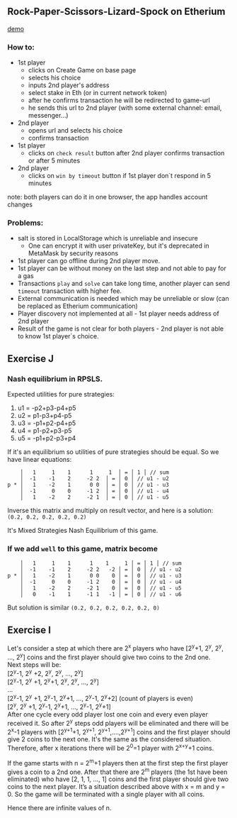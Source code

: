 ## Rock-Paper-Scissors-Lizard-Spock on Etherium

[demo](https://lemon-bay-0e8c9b803.3.azurestaticapps.net)

### How to:
* 1st player 
  * clicks on Create Game on base page
  * selects his choice
  * inputs 2nd player's address
  * select stake in Eth (or in current network token)
  * after he confirms transaction he will be redirected to game-url
  * he sends this url to 2nd player (with some external channel: email, messenger...)
* 2nd player 
  * opens url and selects his choice
  * confirms transaction
* 1st player
  * clicks on `check result` button after 2nd player confirms transaction or after 5 minutes
* 2nd player
  * clicks on `win by timeout` button if 1st player don`t respond in 5 minutes

note: both players can do it in one browser, the app handles account changes

### Problems:
* salt is stored in LocalStorage which is unreliable and insecure
  * One can encrypt it with user privateKey, but it's deprecated in MetaMask by security reasons
* 1st player can go offline during 2nd player move. 
* 1st player can be without money on the last step and not able to pay for a gas 
* Transactions `play` and `solve` can take long time, another player can send `timeout` transaction with higher fee. 
* External communication is needed which may be unreliable or slow (can be replaced as Etherium communication)
* Player discovery not implemented at all - 1st player needs address of 2nd player
* Result of the game is not clear for both players - 2nd player is not able to know 1st player`s choice. 

## Exercise J

### Nash equilibrium in RPSLS.
Expected utilities for pure strategies:
1. u1 = -p2+p3-p4+p5
2. u2 = p1-p3+p4-p5
3. u3 = -p1+p2-p4+p5
4. u4 = p1-p2+p3-p5
5. u5 = -p1+p2-p3+p4

If it's an equilibrium so utilities of pure strategies should be equal. So we have linear equations:
```
    │   1     1    1      1     1  │ = │ 1 │ // sum
    │  -1    -1    2     -2	2  │ = │ 0 │ // u1 - u2
p * │   1    -2    1      0	0  │ = │ 0 │ // u1 - u3
    │  -1     0    0     -1	2  │ = │ 0 │ // u1 - u4
    │   1    -2    2     -2	1  │ = │ 0 │ // u1 - u5
```
Inverse this matrix and multiply on result vector, and here is a solution: 
`(0.2, 0.2, 0.2, 0.2, 0.2)`

It's Mixed Strategies Nash Equilibrium of this game.

### If we add `well` to this game, matrix become
```
    │   1     1    1      1    1     1 │ = │ 1 │ // sum
    │  -1    -1    2     -2	2   -2 │ = │ 0 │ // u1 - u2
p * │   1    -2    1      0	0    0 │ = │ 0 │ // u1 - u3
    │  -1     0    0     -1	2    0 │ = │ 0 │ // u1 - u4
    │   1    -2    2     -2	1    0 │ = │ 0 │ // u1 - u5
    │   0    -1    1     -1	1   -1 │ = │ 0 │ // u1 - u6
```
But solution is similar `(0.2, 0.2, 0.2, 0.2, 0.2, 0)`


## Exercise I

Let's consider a step at which there are 2<sup>x</sup> players who have [2<sup>y</sup>+1, 2<sup>y</sup>, 2<sup>y</sup>, …, 2<sup>y</sup>] coins and the first player should give two coins to the 2nd one. <br/>
Next steps will be:<br/>
[2<sup>y</sup>-1, 2<sup>y</sup> +2, 2<sup>y</sup>, 2<sup>y</sup>, …, 2<sup>y</sup>]<br/>
[2<sup>y</sup>-1, 2<sup>y</sup> +1, 2<sup>y</sup>+1, 2<sup>y</sup>, 2<sup>y</sup>, …, 2<sup>y</sup>]<br/>
…<br/>
[2<sup>y</sup>-1, 2<sup>y</sup> +1, 2<sup>y</sup>-1, 2<sup>y</sup>+1, …, 2<sup>y</sup>-1, 2<sup>y</sup>+2] (count of players is even)<br/>
[2<sup>y</sup>, 2<sup>y</sup> +1, 2<sup>y</sup>-1, 2<sup>y</sup>+1, …, 2<sup>y</sup>-1, 2<sup>y</sup>+1]<br/>
After one cycle every odd player lost one coin and every even player received it. So after 2<sup>y</sup> steps odd players will be eliminated and there will be 2<sup>x</sup>-1 players with [2<sup>y+1</sup>+1, 2<sup>y+1</sup>, 2<sup>y+1</sup>,....,2<sup>y+1</sup>] coins and the first player should give 2 coins to the next one. It's the same as the considered situation. Therefore, after x iterations there will be 2<sup>0</sup>=1 player with 2<sup>x+y</sup>+1 coins.

If the game starts with n = 2<sup>m</sup>+1 players then at the first step the first player gives a coin to a 2nd one. After that there are 2<sup>m</sup> players (the 1st have been eliminated) who have [2, 1, 1, …, 1] coins and the first player should give two coins to the next player. It’s a situation described above with x = m and y = 0. So the game will be terminated with a single player with all coins.

Hence there are infinite values of n. 
